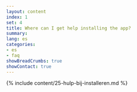 ```yaml
---
layout: content
index: 1
set: 4
title: Where can I get help installing the app?
summary: 
lang: es
categories:
- es
- faq
showBreadCrumbs: true
showContact: true
---
```

{% include content/25-hulp-bij-installeren.md %}
